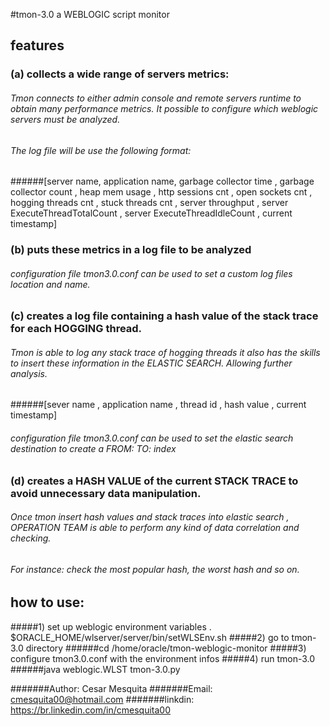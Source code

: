 #tmon-3.0 a WEBLOGIC script monitor
## features
### (a) collects a wide range of servers metrics:
###### Tmon connects to either admin console and remote servers runtime to obtain many  performance metrics. It possible to configure which weblogic servers must be analyzed.

###### The log file will be use the following format:
######[server name, application name,  garbage collector time , garbage collector count , heap mem usage , http sessions cnt ,  open sockets cnt , hogging threads cnt ,  stuck threads cnt , server throughput  ,  server ExecuteThreadTotalCount , server ExecuteThreadIdleCount ,  current timestamp] 
### (b) puts these metrics in a log file to be analyzed
###### configuration file tmon3.0.conf can be used to set a custom log files location and name.

### (c) creates a log file containing a hash value of the stack trace for each HOGGING thread.  
###### Tmon is able to log any stack trace of hogging threads it also has the skills to insert these information in the ELASTIC SEARCH. Allowing further analysis.   

######[sever name , application name , thread id , hash value , current timestamp]
###### configuration file tmon3.0.conf can be used to set the elastic search destination to create a FROM: TO: index 

### (d) creates a HASH VALUE of the current STACK TRACE to avoid unnecessary data manipulation. 
###### Once tmon insert hash values and stack traces into elastic search , OPERATION TEAM is able to perform any kind of data correlation and checking. 
###### For instance: check the most popular hash, the worst hash and so on.  
        
## how to use:
#####1) set up weblogic environment variables . $ORACLE_HOME/wlserver/server/bin/setWLSEnv.sh 
#####2) go to tmon-3.0 directory 
######cd /home/oracle/tmon-weblogic-monitor 
#####3) configure tmon3.0.conf with the environment infos
#####4) run tmon-3.0 
######java weblogic.WLST tmon-3.0.py 

#######Author: Cesar Mesquita
#######Email: cmesquita00@hotmail.com
#######linkdin: https://br.linkedin.com/in/cmesquita00
